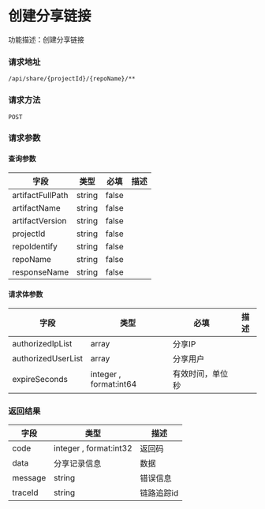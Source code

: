 # 创建分享链接
功能描述：创建分享链接

### 请求地址
```
/api/share/{projectId}/{repoName}/**
```

### 请求方法
`POST`
### 请求参数

#### 查询参数

| 字段 | 类型 | 必填 | 描述 |
| -------- | -------- | -------- | -------- |
| artifactFullPath     | string   | false       |  |
| artifactName     | string   | false       |  |
| artifactVersion     | string   | false       |  |
| projectId     | string   | false       |  |
| repoIdentify     | string   | false       |  |
| repoName     | string   | false       |  |
| responseName     | string   | false       |  |


#### 请求体参数
| 字段 | 类型 | 必填 | 描述 |
| -------- | -------- | -------- | -------- |
| authorizedIpList     | array<string>   | 分享IP |
| authorizedUserList     | array<string>   | 分享用户 |
| expireSeconds     | integer , format:int64  | 有效时间，单位秒 |

### 返回结果
| 字段 | 类型 | 描述 |
| -------- | -------- | -------- |
| code     | integer , format:int32  | 返回码 |
| data     | 分享记录信息   | 数据 |
| message     | string   | 错误信息 |
| traceId     | string   | 链路追踪id |

